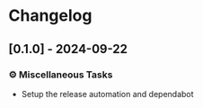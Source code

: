 # Changelog

## [0.1.0] - 2024-09-22

### ⚙️ Miscellaneous Tasks

- Setup the release automation and dependabot

<!-- generated by git-cliff -->
